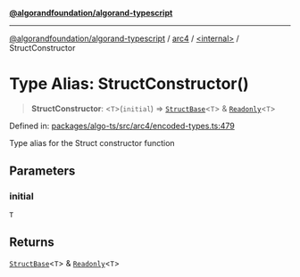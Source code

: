 [**@algorandfoundation/algorand-typescript**](../../../README.md)

***

[@algorandfoundation/algorand-typescript](../../../README.md) / [arc4](../../README.md) / [\<internal\>](../README.md) / StructConstructor

# Type Alias: StructConstructor()

> **StructConstructor**: \<`T`\>(`initial`) => [`StructBase`](../classes/StructBase.md)\<`T`\> & [`Readonly`](Readonly.md)\<`T`\>

Defined in: [packages/algo-ts/src/arc4/encoded-types.ts:479](https://github.com/algorandfoundation/puya-ts/blob/main/packages/algo-ts/src/arc4/encoded-types.ts#L479)

Type alias for the Struct constructor function

## Parameters

### initial

`T`

## Returns

[`StructBase`](../classes/StructBase.md)\<`T`\> & [`Readonly`](Readonly.md)\<`T`\>
